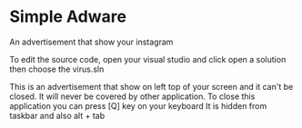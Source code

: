 # Simple Adware
An advertisement that show your instagram


To edit the source code, open your visual studio and click open a solution
then choose the virus.sln

This is an advertisement that show on left top of your screen and it can't be closed.
It will never be covered by other application.
To close this application you can press [Q] key on your keyboard
It is hidden from taskbar and also alt + tab
